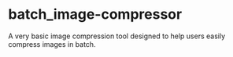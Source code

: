 # batch_image-compressor
A very basic image compression tool designed to help users easily compress images in batch.
